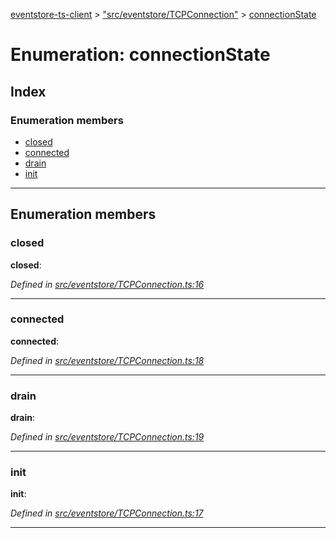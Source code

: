 [eventstore-ts-client](../README.md) > ["src/eventstore/TCPConnection"](../modules/_src_eventstore_tcpconnection_.md) > [connectionState](../enums/_src_eventstore_tcpconnection_.connectionstate.md)

# Enumeration: connectionState

## Index

### Enumeration members

* [closed](_src_eventstore_tcpconnection_.connectionstate.md#closed)
* [connected](_src_eventstore_tcpconnection_.connectionstate.md#connected)
* [drain](_src_eventstore_tcpconnection_.connectionstate.md#drain)
* [init](_src_eventstore_tcpconnection_.connectionstate.md#init)

---

## Enumeration members

<a id="closed"></a>

###  closed

**closed**: 

*Defined in [src/eventstore/TCPConnection.ts:16](https://github.com/sebastianwessel/eventstore-ts-client/blob/b09933f/src/eventstore/TCPConnection.ts#L16)*

___
<a id="connected"></a>

###  connected

**connected**: 

*Defined in [src/eventstore/TCPConnection.ts:18](https://github.com/sebastianwessel/eventstore-ts-client/blob/b09933f/src/eventstore/TCPConnection.ts#L18)*

___
<a id="drain"></a>

###  drain

**drain**: 

*Defined in [src/eventstore/TCPConnection.ts:19](https://github.com/sebastianwessel/eventstore-ts-client/blob/b09933f/src/eventstore/TCPConnection.ts#L19)*

___
<a id="init"></a>

###  init

**init**: 

*Defined in [src/eventstore/TCPConnection.ts:17](https://github.com/sebastianwessel/eventstore-ts-client/blob/b09933f/src/eventstore/TCPConnection.ts#L17)*

___

